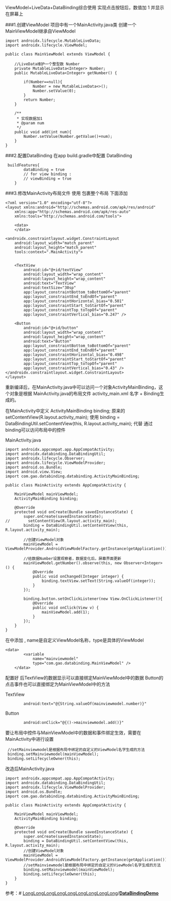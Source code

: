 ViewModel+LiveData+DataBinding综合使用
实现点击按钮后，数值加 1 并显示在屏幕上

###1.创建ViewModel
项目中有一个MainActivity.java类
创建一个MainViewModel继承自ViewModel
```
import androidx.lifecycle.MutableLiveData;
import androidx.lifecycle.ViewModel;

public class MainViewModel extends ViewModel {

    //LiveData维护一个整型数 Number
    private MutableLiveData<Integer> Number;
    public MutableLiveData<Integer> getNumber() {

        if(Number==null){
            Number = new MutableLiveData<>();
            Number.setValue(0);
        }
        return Number;
    }

    /**
     * 实现数据加1
     * @param num
     */
    public void add(int num){
        Number.setValue(Number.getValue()+num);
    }
}
```

###2.配置DataBinding
在app build.gradle中配置 DataBinding
```
 buildFeatures{
        dataBinding = true
        // for view binding :
        // viewBinding = true
    }
```
###3.修改MainActivity布局文件
使用<layout> </layout>包裹整个布局 <layout>下面添加 <data></data>
```
<?xml version="1.0" encoding="utf-8"?>
<layout xmlns:android="http://schemas.android.com/apk/res/android"
    xmlns:app="http://schemas.android.com/apk/res-auto"
    xmlns:tools="http://schemas.android.com/tools">

    <data>
    </data>

<androidx.constraintlayout.widget.ConstraintLayout
    android:layout_width="match_parent"
    android:layout_height="match_parent"
    tools:context=".MainActivity">


    <TextView
        android:id="@+id/textView"
        android:layout_width="wrap_content"
        android:layout_height="wrap_content"
        android:text="TextView"
        android:textSize="30sp"
        app:layout_constraintBottom_toBottomOf="parent"
        app:layout_constraintEnd_toEndOf="parent"
        app:layout_constraintHorizontal_bias="0.501"
        app:layout_constraintStart_toStartOf="parent"
        app:layout_constraintTop_toTopOf="parent"
        app:layout_constraintVertical_bias="0.247" />

    <Button
        android:id="@+id/button"
        android:layout_width="wrap_content"
        android:layout_height="wrap_content"
        android:text="Button"
        app:layout_constraintBottom_toBottomOf="parent"
        app:layout_constraintEnd_toEndOf="parent"
        app:layout_constraintHorizontal_bias="0.498"
        app:layout_constraintStart_toStartOf="parent"
        app:layout_constraintTop_toTopOf="parent"
        app:layout_constraintVertical_bias="0.43" />
</androidx.constraintlayout.widget.ConstraintLayout>
</layout>
```
重新编译后，在MainActivity.java中可以访问一个对象ActivityMainBinding，这个对象是根据
MainActivity.java的布局文件 activity_main.xml 名字 + Binding生成的。

在MainActivity中定义     ActivityMainBinding binding;
原来的 setContentView(R.layout.activity_main); 使用
binding = DataBindingUtil.setContentView(this, R.layout.activity_main); 代替
通过binding可以访问布局中的控件

MainActivity.java
```
import androidx.appcompat.app.AppCompatActivity;
import androidx.databinding.DataBindingUtil;
import androidx.lifecycle.Observer;
import androidx.lifecycle.ViewModelProvider;
import android.os.Bundle;
import android.view.View;
import com.gao.databinding.databinding.ActivityMainBinding;

public class MainActivity extends AppCompatActivity {

    MainViewModel mainViewModel;
    ActivityMainBinding binding;

    @Override
    protected void onCreate(Bundle savedInstanceState) {
        super.onCreate(savedInstanceState);
//        setContentView(R.layout.activity_main);
        binding = DataBindingUtil.setContentView(this, R.layout.activity_main);

        //创建ViewModel对象
        mainViewModel = ViewModelProvider.AndroidViewModelFactory.getInstance(getApplication()).create(MainViewModel.class);
        
        //给数据Number设置观察者，数据变化后，屏幕界面更新
        mainViewModel.getNumber().observe(this, new Observer<Integer>() {
            @Override
            public void onChanged(Integer integer) {
                binding.textView.setText(String.valueOf(integer));
            }
        });

        binding.button.setOnClickListener(new View.OnClickListener(){
            @Override
            public void onClick(View v) {
                mainViewModel.add(1);
            }
        });
    }
}
```

在<data></data>中添加 <variable/>, name是自定义ViewModel名称，type是具体的ViewModel
```
<data>
        <variable
            name="mainviewmodel"
            type="com.gao.databinding.MainViewModel" />
    </data>
```
配置好 <variable/>后TextView的数据显示可以直接绑定MainViewModel中的数据
Button的点击事件也可以直接绑定为MainViewModel中的方法

TextView
```
        android:text="@{String.valueOf(mainviewmodel.number)}"
```

Button
```
        android:onClick="@{()->mainviewmodel.add()}"
```

要让布局中控件与MainViewModel中的数据和事件绑定生效，需要在MainActivity中进行设置
```
 //setMainviewmodel是根据布局中绑定的自定义的ViewModel名字生成的方法
 binding.setMainviewmodel(mainViewModel);
 binding.setLifecycleOwner(this);
```

改造后MainActivity.java
```
import androidx.appcompat.app.AppCompatActivity;
import androidx.databinding.DataBindingUtil;
import androidx.lifecycle.ViewModelProvider;
import android.os.Bundle;
import com.gao.databinding.databinding.ActivityMainBinding;

public class MainActivity extends AppCompatActivity {

    MainViewModel mainViewModel;
    ActivityMainBinding binding;

    @Override
    protected void onCreate(Bundle savedInstanceState) {
        super.onCreate(savedInstanceState);
        binding = DataBindingUtil.setContentView(this, R.layout.activity_main);
        //创建ViewModel对象
        mainViewModel = ViewModelProvider.AndroidViewModelFactory.getInstance(getApplication()).create(MainViewModel.class);
        //setMainviewmodel是根据布局中绑定的自定义的ViewModel名字生成的方法
        binding.setMainviewmodel(mainViewModel);
        binding.setLifecycleOwner(this);
    }
}
```

参考：# [LongLongLongLongLongLongLongLongLong](https://github.com/LongLongLongLongLongLongLongLongLong)/**[DataBindingDemo](https://github.com/LongLongLongLongLongLongLongLongLong/DataBindingDemo)**








